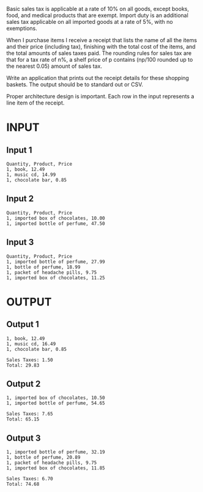 Basic sales tax is applicable at a rate of 10% on all goods, except books, food,
and medical products that are exempt. Import duty is an additional sales tax applicable
on all imported goods at a rate of 5%, with no exemptions.

When I purchase items I receive a receipt that lists the name of all the items and
their price (including tax), finishing with the total cost of the items, and the
total amounts of sales taxes paid. The rounding rules for sales tax are that for
a tax rate of n%, a shelf price of p contains (np/100 rounded up to the nearest 0.05)
amount of sales tax.

Write an application that prints out the receipt details for these shopping baskets.
The output should be to standard out or CSV.

Proper architecture design is important. Each row in the input represents a line
item of the receipt.

# INPUT

## Input 1
```
Quantity, Product, Price
1, book, 12.49
1, music cd, 14.99
1, chocolate bar, 0.85
```

## Input 2
```
Quantity, Product, Price
1, imported box of chocolates, 10.00
1, imported bottle of perfume, 47.50
```

## Input 3
```
Quantity, Product, Price
1, imported bottle of perfume, 27.99
1, bottle of perfume, 18.99
1, packet of headache pills, 9.75
1, imported box of chocolates, 11.25
```

# OUTPUT
## Output 1
```
1, book, 12.49
1, music cd, 16.49
1, chocolate bar, 0.85

Sales Taxes: 1.50
Total: 29.83
```

## Output 2
```
1, imported box of chocolates, 10.50
1, imported bottle of perfume, 54.65

Sales Taxes: 7.65
Total: 65.15
```

## Output 3
```
1, imported bottle of perfume, 32.19
1, bottle of perfume, 20.89
1, packet of headache pills, 9.75
1, imported box of chocolates, 11.85

Sales Taxes: 6.70
Total: 74.68
```

